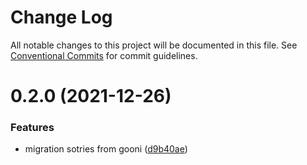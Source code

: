 # Change Log

All notable changes to this project will be documented in this file.
See [Conventional Commits](https://conventionalcommits.org) for commit guidelines.

# 0.2.0 (2021-12-26)

### Features

- migration sotries from gooni ([d9b40ae](https://gitlab.inside.sahab.ir/frontend-chapter/goonix/commit/d9b40ae41919bc4f5a1d474b722f5958f57b0c67))
